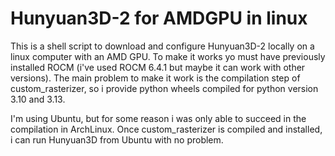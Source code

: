 # Hunyuan3D-2 for AMDGPU in linux
This is a shell script to download and configure Hunyuan3D-2 locally on a linux computer with an AMD GPU.
To make it works yo must have previously installed ROCM (i've used ROCM 6.4.1 but maybe it can work with other versions).
The main problem to make it work is the compilation step of custom_rasterizer, so i provide python wheels compiled for python version 3.10 and 3.13.

I'm using Ubuntu, but for some reason i was only able to succeed in the compilation in ArchLinux. Once custom_rasterizer is compiled and installed, i can run Hunyuan3D from Ubuntu with no problem.
